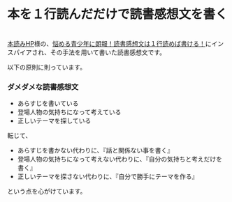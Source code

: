 # 本を１行読んだだけで読書感想文を書く
　  
[本読みHP](http://www.ne.jp/asahi/ymgs/hon/index.htm)様の、[悩める青少年に朗報！読書感想文は１行読めば書ける！](http://www.ne.jp/asahi/ymgs/hon/kansou_folder/kansou00.htm)にインスパイアされ、その手法を用いて書いた読書感想文です。  

以下の原則に則っています。
　  
### ダメダメな読書感想文
 * あらすじを書いている
 * 登場人物の気持ちになって考えている
 * 正しいテーマを探している 


転じて、


 * あらすじを書かない代わりに、『話と関係ない事を書く』
 * 登場人物の気持ちになって考えない代わりに、『自分の気持ちと考えだけを書く』
 * 正しいテーマを探さない代わりに、『自分で勝手にテーマを作る』

という点を心がけています。

 
 
